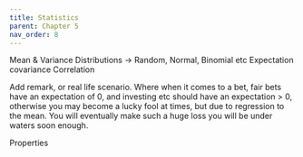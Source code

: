 ```yaml
---
title: Statistics
parent: Chapter 5
nav_order: 8
---
```


Mean & Variance 
Distributions -> Random, Normal, Binomial etc 
Expectation 
covariance 
Correlation

Add remark, or real life scenario. Where when it comes to a bet, fair bets have an expectation of 0, and investing etc should have an expectation > 0, otherwise you may become a lucky fool at times, but due to regression to the mean. You will eventually make such a huge loss you will be under waters soon enough.

Properties


